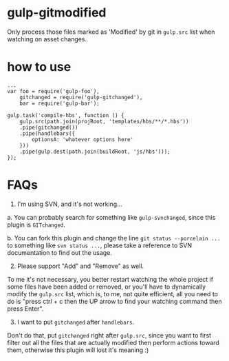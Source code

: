 # gulp-gitmodified
Only process those files marked as 'Modified' by git in `gulp.src` list when watching on asset changes.

# how to use

```
...
var foo = require('gulp-foo'),
    gitchanged = require('gulp-gitchanged'),
    bar = require('gulp-bar');

gulp.task('compile-hbs', function () {
    gulp.src(path.join(projRoot, 'templates/hbs/**/*.hbs'))
    .pipe(gitchanged())
    .pipe(handlebars({
        optionsA: 'whatever options here'
    }))
    .pipe(gulp.dest(path.join(buildRoot, 'js/hbs')));
});
```

# FAQs

1. I'm using SVN, and it's not working...

  a. You can probably search for something like `gulp-svnchanged`, since this plugin is `GITchanged`.

  b. You can fork this plugin and change the line `git status --porcelain ...` to something like `svn status ...`, please take a reference to SVN documentation to find out the usage.

2. Please support "Add" and "Remove" as well.
  
  To me it's not necessary, you better restart watching the whole project if some files have been added or removed, or you'll have to dynamically modify the `gulp.src` list, which is, to me, not quite efficient, all you need to do is "press ctrl + c then the UP arrow to find your watching command then press Enter".

3. I want to put `gitchanged` after `handlebars`.
  
  Don't do that, put `gitchanged` right after `gulp.src`, since you want to first filter out all the files that are actually modified then perform actions toward them, otherwise this plugin will lost it's meaning :)
